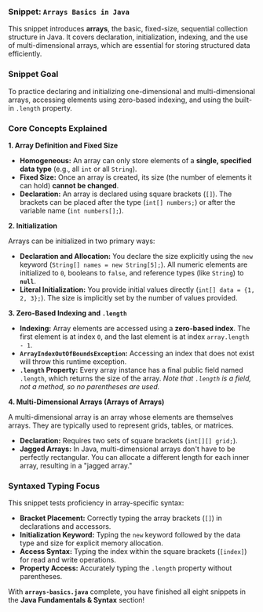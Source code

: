 ### Snippet: `Arrays Basics in Java`

This snippet introduces **arrays**, the basic, fixed-size, sequential collection structure in Java. It covers declaration, initialization, indexing, and the use of multi-dimensional arrays, which are essential for storing structured data efficiently.

### Snippet Goal

To practice declaring and initializing one-dimensional and multi-dimensional arrays, accessing elements using zero-based indexing, and using the built-in `.length` property.

### Core Concepts Explained

**1. Array Definition and Fixed Size**

* **Homogeneous:** An array can only store elements of a **single, specified data type** (e.g., all `int` or all `String`).
* **Fixed Size:** Once an array is created, its size (the number of elements it can hold) **cannot be changed**.
* **Declaration:** An array is declared using square brackets (`[]`). The brackets can be placed after the type (`int[] numbers;`) or after the variable name (`int numbers[];`).

**2. Initialization**

Arrays can be initialized in two primary ways:

* **Declaration and Allocation:** You declare the size explicitly using the `new` keyword (`String[] names = new String[5];`). All numeric elements are initialized to `0`, booleans to `false`, and reference types (like `String`) to **`null`**.
* **Literal Initialization:** You provide initial values directly (`int[] data = {1, 2, 3};`). The size is implicitly set by the number of values provided.

**3. Zero-Based Indexing and `.length`**

* **Indexing:** Array elements are accessed using a **zero-based index**. The first element is at index `0`, and the last element is at index `array.length - 1`.
* **`ArrayIndexOutOfBoundsException`:** Accessing an index that does not exist will throw this runtime exception.
* **`.length` Property:** Every array instance has a final public field named `.length`, which returns the size of the array. *Note that `.length` is a field, not a method, so no parentheses are used.*

**4. Multi-Dimensional Arrays (Arrays of Arrays)**

A multi-dimensional array is an array whose elements are themselves arrays. They are typically used to represent grids, tables, or matrices.

* **Declaration:** Requires two sets of square brackets (`int[][] grid;`).
* **Jagged Arrays:** In Java, multi-dimensional arrays don't have to be perfectly rectangular. You can allocate a different length for each inner array, resulting in a "jagged array."

### Syntaxed Typing Focus

This snippet tests proficiency in array-specific syntax:

* **Bracket Placement:** Correctly typing the array brackets (`[]`) in declarations and accessors.
* **Initialization Keyword:** Typing the `new` keyword followed by the data type and size for explicit memory allocation.
* **Access Syntax:** Typing the index within the square brackets (`[index]`) for read and write operations.
* **Property Access:** Accurately typing the `.length` property without parentheses.

With **`arrays-basics.java`** complete, you have finished all eight snippets in the **Java Fundamentals & Syntax** section!